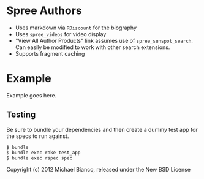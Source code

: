 Spree Authors
============

* Uses markdown via `RDiscount` for the biography
* Uses `spree_videos` for video display
* "View All Author Products" link assumes use of `spree_sunspot_search`. Can easily be modified to work with other search extensions.
* Supports fragment caching


Example
=======

Example goes here.

Testing
-------

Be sure to bundle your dependencies and then create a dummy test app for the specs to run against.

    $ bundle
    $ bundle exec rake test_app
    $ bundle exec rspec spec

Copyright (c) 2012 Michael Bianco, released under the New BSD License
